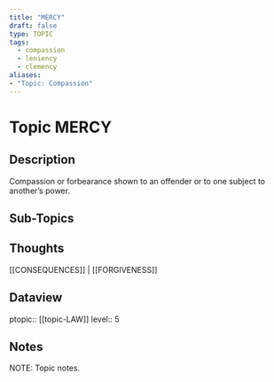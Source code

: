 ```yaml
---
title: "MERCY"
draft: false
type: TOPIC
tags:
  - compassion
  - leniency
  - clemency
aliases:
- "Topic: Compassion"
---
```

# Topic MERCY
## Description
Compassion or forbearance shown to an offender or to one subject to another’s power.

## Sub-Topics


## Thoughts
[[CONSEQUENCES]] | [[FORGIVENESS]]

## Dataview
ptopic:: [[topic-LAW]]
level:: 5

## Notes
NOTE: Topic notes.
